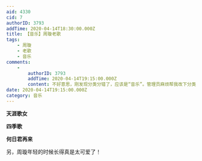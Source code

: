 ```yaml
---
aid: 4330
cid: 7
authorID: 3793
addTime: 2020-04-14T18:30:00.000Z
title: 【音乐】周璇老歌
tags:
    - 周璇
    - 老歌
    - 音乐
comments:
    -
        authorID: 3793
        addTime: 2020-04-14T19:15:00.000Z
        content: 不好意思，刚发现分类分错了，应该是“音乐”。管理员麻烦帮我改下分类。抱歉！
date: 2020-04-14T19:15:00.000Z
category: 音乐
---
```


**天涯歌女**

**四季歌**

**何日君再来**

另，周璇年轻的时候长得真是太可爱了！

